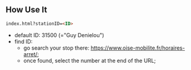 ## How Use It

```html
index.html?stationID=<ID>
```

- default ID: 31500 (="Guy Denielou")
- find ID: 
  - go search your stop there: https://www.oise-mobilite.fr/horaires-arret/;
  - once found, select the number at the end of the URL; 
